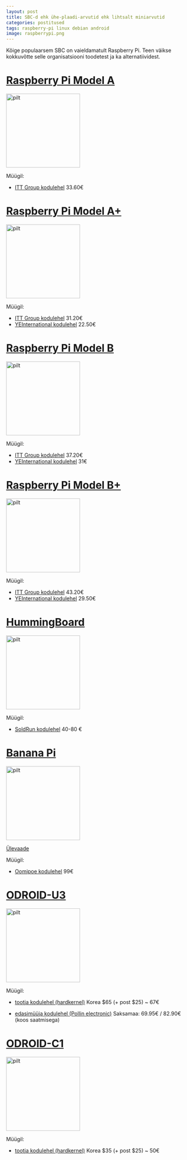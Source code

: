 ```yaml
---
layout: post
title: SBC-d ehk ühe-plaadi-arvutid ehk lihtsalt miniarvutid
categories: postitused
tags: raspberry-pi linux debian android
image: raspberrypi.png
---
```

Kõige populaarsem SBC on vaieldamatult Raspberry Pi. Teen väikse kokkuvõtte selle organisatsiooni toodetest ja ka alternatiividest.



# [Raspberry Pi Model A](http://www.raspberrypi.org/product/model-a/)

![pilt]({{site.url}}{{page.url}}raspia.jpg)

Müügil:

- [ITT Group kodulehel](http://www.ittgroup.ee/et/e-shop/detail/24-raspberry-pi/flypage/283-raspberry-pi-mudel-a-256-mb?sef=hcfp) 33.60€



# [Raspberry Pi Model A+](http://www.raspberrypi.org/products/model-a-plus/)

![pilt]({{site.url}}{{page.url}}raspia+.jpg)

Müügil:

- [ITT Group kodulehel](http://www.ittgroup.ee/en/raspberry-pi/500-raspberry-pi-mudel-a.html?search_query=raspberry&results=23) 31.20€
- [YEInternational kodulehel](http://yeint.ee/elektroonika-1/arenduskomplektid/raspberry-pi-a) 22.50€



# [Raspberry Pi Model B](http://www.raspberrypi.org/product/model-b/)

![pilt]({{site.url}}{{page.url}}raspib.jpg)

Müügil:

- [ITT Group kodulehel](http://www.ittgroup.ee/et/e-shop/detail/24-raspberry-pi/flypage/227-raspberry-pi-mudel-b-512-mb?sef=hcfp) 37.20€
- [YEInternational kodulehel](http://yeint.ee/elektroonika-1/arenduskomplektid/raspberry-pi-type-b-512mb) 31€



# [Raspberry Pi Model B+](http://www.raspberrypi.org/product/model-b-plus/)

![pilt]({{site.url}}{{page.url}}raspib+.jpg)

Müügil:

- [ITT Group kodulehel](http://www.ittgroup.ee/en/raspberry-pi/456-raspberry-pi-mudel-b.html?search_query=raspberry&results=23) 43.20€
- [YEInternational kodulehel](http://yeint.ee/elektroonika-1/arenduskomplektid/raspberry-pi-b) 29.50€



# [HummingBoard](http://www.solid-run.com/products/hummingboard/linux-sbc-specifications/)

![pilt]({{site.url}}{{page.url}}HummingBoard.png)

Müügil:

- [SoldRun kodulehel](http://www.solid-run.com/shop/) 40-80 €



# [Banana Pi](http://www.bananapi.org/p/product.html)

![pilt]({{site.url}}{{page.url}}banana-pi.jpg)

[Ülevaade](http://raspi.tv/2014/banana-pi-review-first-impressions)

Müügil:

- [Oomipoe kodulehel](http://www.oomipood.ee/product/bp-a20/banana-pi-moodul-1ghz-1gb-ram) 99€



# [ODROID-U3](http://hardkernel.com/main/products/prdt_info.php?g_code=G138745696275)

![pilt]({{site.url}}{{page.url}}odroid-u3.jpg)

Müügil:

- [tootja kodulehel (hardkernel)](http://www.hardkernel.com/main/products/prdt_info.php?g_code=G141578608433) Korea $65 (+ post $25) ~  67€

- [edasimüüja kodulehel (Pollin electronic)](http://www.pollin.de/shop/dt/NTM3OTgxOTk-/Bausaetze_Module/Entwicklerboards/ODROID_U3_Einplatinen_Computer_Cortex_A9_QuadCore_2_GB.html) Saksamaa: 69.95€ / 82.90€ (koos saatmisega)



# [ODROID-C1](http://www.hardkernel.com/main/products/prdt_info.php?g_code=G141578608433)

![pilt]({{site.url}}{{page.url}}odroid-c1.jpg)

Müügil:

- [tootja kodulehel (hardkernel)](http://www.hardkernel.com/main/products/prdt_info.php?g_code=G141578608433) Korea $35 (+ post $25) ~  50€



<style>
img[alt=pilt] { width: 200px;}
</style>

